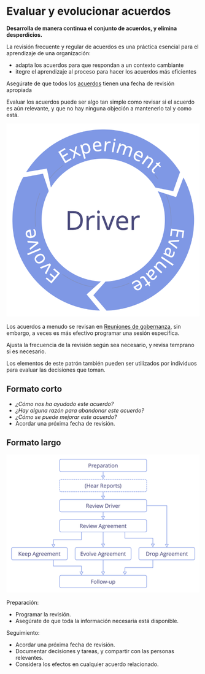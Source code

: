 # Evaluar y evolucionar acuerdos

<summary>
<strong>Desarrolla de manera continua el conjunto de acuerdos, y elimina desperdicios.</strong>
</summary>

La revisión frecuente y regular de acuerdos es una práctica esencial para el aprendizaje de una organización: 

- adapta los acuerdos para que respondan a un contexto cambiante
- itegre el aprendizaje al proceso para hacer los acuerdos más eficientes

Asegúrate de que todos los [acuerdos](glossary:agreement) tienen una fecha de revisión apropiada 

Evaluar los acuerdos puede ser algo tan simple como revisar si el acuerdo es aún relevante, y que no hay ninguna objeción a mantenerlo tal y como está.

![Experimentar, evaluar, evolucionar](img/evolution/kaizen.png)

Los acuerdos a menudo se revisan en [Reuniones de gobernanza](section:governance-meeting), sin embargo, a veces es más efectivo programar una sesión específica.

Ajusta la frecuencia de la revisión según sea necesario, y revisa temprano si es necesario.

Los elementos de este patrón también pueden ser utilizados por individuos para evaluar las decisiones que toman.

## Formato corto

- *¿Cómo nos ha ayudado este acuerdo?*
- *¿Hay alguna razón para abandonar este acuerdo?*
- *¿Cómo se puede mejorar este acuerdo?*
- Acordar una próxima fecha de revisión.

## Formato largo

![Un formato largo para evaluar y evolucionar acuerdos](img/agreements/evaluate-agreements.png)

Preparación:

- Programar la revisión.
- Asegúrate de que toda la información necesaria está disponible.

Seguimiento:

- Acordar una próxima fecha de revisión.
- Documentar decisiones y tareas, y compartir con las personas relevantes.
- Considera los efectos en cualquier acuerdo relacionado.